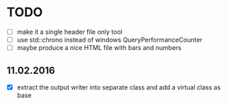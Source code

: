 # TODO

- [ ] make it a single header file only tool
- [ ] use std::chrono instead of windows QueryPerformanceCounter
- [ ] maybe produce a nice HTML file with bars and numbers

## 11.02.2016
- [x] extract the output writer into separate class and add a virtual class as base
